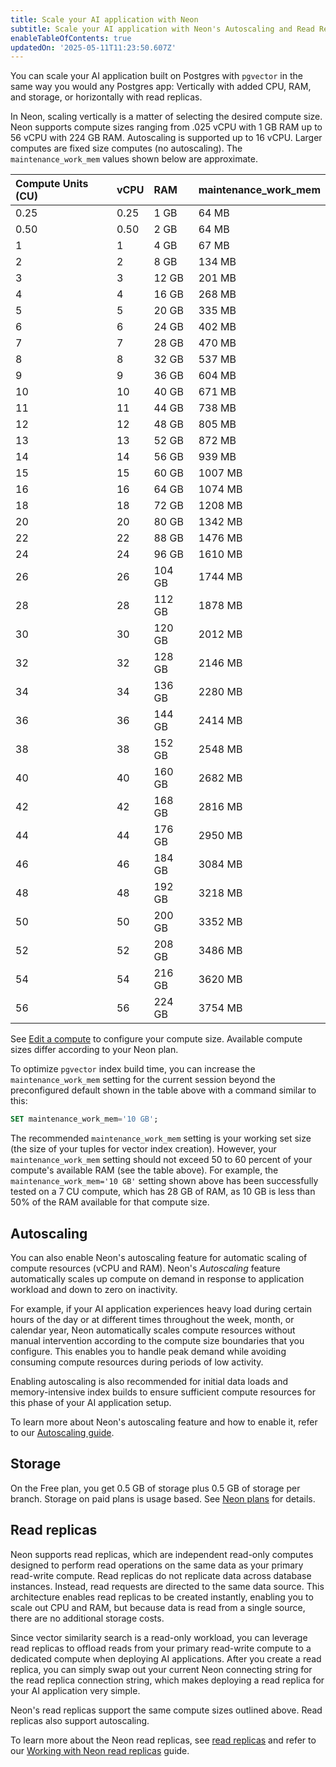 ```yaml
---
title: Scale your AI application with Neon
subtitle: Scale your AI application with Neon's Autoscaling and Read Replica features
enableTableOfContents: true
updatedOn: '2025-05-11T11:23:50.607Z'
---
```


You can scale your AI application built on Postgres with `pgvector` in the same way you would any Postgres app: Vertically with added CPU, RAM, and storage, or horizontally with read replicas.

In Neon, scaling vertically is a matter of selecting the desired compute size. Neon supports compute sizes ranging from .025 vCPU with 1 GB RAM up to 56 vCPU with 224 GB RAM. Autoscaling is supported up to 16 vCPU. Larger computes are fixed size computes (no autoscaling). The `maintenance_work_mem` values shown below are approximate.

| Compute Units (CU) | vCPU | RAM    | maintenance_work_mem |
| :----------------- | :--- | :----- | :------------------- |
| 0.25               | 0.25 | 1 GB   | 64 MB                |
| 0.50               | 0.50 | 2 GB   | 64 MB                |
| 1                  | 1    | 4 GB   | 67 MB                |
| 2                  | 2    | 8 GB   | 134 MB               |
| 3                  | 3    | 12 GB  | 201 MB               |
| 4                  | 4    | 16 GB  | 268 MB               |
| 5                  | 5    | 20 GB  | 335 MB               |
| 6                  | 6    | 24 GB  | 402 MB               |
| 7                  | 7    | 28 GB  | 470 MB               |
| 8                  | 8    | 32 GB  | 537 MB               |
| 9                  | 9    | 36 GB  | 604 MB               |
| 10                 | 10   | 40 GB  | 671 MB               |
| 11                 | 11   | 44 GB  | 738 MB               |
| 12                 | 12   | 48 GB  | 805 MB               |
| 13                 | 13   | 52 GB  | 872 MB               |
| 14                 | 14   | 56 GB  | 939 MB               |
| 15                 | 15   | 60 GB  | 1007 MB              |
| 16                 | 16   | 64 GB  | 1074 MB              |
| 18                 | 18   | 72 GB  | 1208 MB              |
| 20                 | 20   | 80 GB  | 1342 MB              |
| 22                 | 22   | 88 GB  | 1476 MB              |
| 24                 | 24   | 96 GB  | 1610 MB              |
| 26                 | 26   | 104 GB | 1744 MB              |
| 28                 | 28   | 112 GB | 1878 MB              |
| 30                 | 30   | 120 GB | 2012 MB              |
| 32                 | 32   | 128 GB | 2146 MB              |
| 34                 | 34   | 136 GB | 2280 MB              |
| 36                 | 36   | 144 GB | 2414 MB              |
| 38                 | 38   | 152 GB | 2548 MB              |
| 40                 | 40   | 160 GB | 2682 MB              |
| 42                 | 42   | 168 GB | 2816 MB              |
| 44                 | 44   | 176 GB | 2950 MB              |
| 46                 | 46   | 184 GB | 3084 MB              |
| 48                 | 48   | 192 GB | 3218 MB              |
| 50                 | 50   | 200 GB | 3352 MB              |
| 52                 | 52   | 208 GB | 3486 MB              |
| 54                 | 54   | 216 GB | 3620 MB              |
| 56                 | 56   | 224 GB | 3754 MB              |

See [Edit a compute](/docs/manage/computes#edit-a-compute) to configure your compute size. Available compute sizes differ according to your Neon plan.

To optimize `pgvector` index build time, you can increase the `maintenance_work_mem` setting for the current session beyond the preconfigured default shown in the table above with a command similar to this:

```sql
SET maintenance_work_mem='10 GB';
```

The recommended `maintenance_work_mem` setting is your working set size (the size of your tuples for vector index creation). However, your `maintenance_work_mem` setting should not exceed 50 to 60 percent of your compute's available RAM (see the table above). For example, the `maintenance_work_mem='10 GB'` setting shown above has been successfully tested on a 7 CU compute, which has 28 GB of RAM, as 10 GB is less than 50% of the RAM available for that compute size.

## Autoscaling

You can also enable Neon's autoscaling feature for automatic scaling of compute resources (vCPU and RAM). Neon's _Autoscaling_ feature automatically scales up compute on demand in response to application workload and down to zero on inactivity.

For example, if your AI application experiences heavy load during certain hours of the day or at different times throughout the week, month, or calendar year, Neon automatically scales compute resources without manual intervention according to the compute size boundaries that you configure. This enables you to handle peak demand while avoiding consuming compute resources during periods of low activity.

Enabling autoscaling is also recommended for initial data loads and memory-intensive index builds to ensure sufficient compute resources for this phase of your AI application setup.

To learn more about Neon's autoscaling feature and how to enable it, refer to our [Autoscaling guide](/docs/introduction/autoscaling).

## Storage

On the Free plan, you get 0.5 GB of storage plus 0.5 GB of storage per branch. Storage on paid plans is usage based. See [Neon plans](/docs/introduction/plans) for details.

## Read replicas

Neon supports read replicas, which are independent read-only computes designed to perform read operations on the same data as your primary read-write compute. Read replicas do not replicate data across database instances. Instead, read requests are directed to the same data source. This architecture enables read replicas to be created instantly, enabling you to scale out CPU and RAM, but because data is read from a single source, there are no additional storage costs.

Since vector similarity search is a read-only workload, you can leverage read replicas to offload reads from your primary read-write compute to a dedicated compute when deploying AI applications. After you create a read replica, you can simply swap out your current Neon connecting string for the read replica connection string, which makes deploying a read replica for your AI application very simple.

Neon's read replicas support the same compute sizes outlined above. Read replicas also support autoscaling.

To learn more about the Neon read replicas, see [read replicas](/docs/introduction/read-replicas) and refer to our [Working with Neon read replicas](/docs/guides/read-replica-guide) guide.
